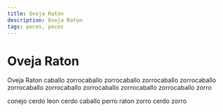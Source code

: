 ```yaml
---
title: Oveja Raton
description: Oveja Raton
tags: peces, peces
---
```


# Oveja Raton

Oveja Raton caballo zorrocaballo zorrocaballo zorrocaballo zorrocaballo zorrocaballo zorrocaballo zorrocaballo zorrocaballo zorrocaballo zorro

conejo cerdo leon cerdo caballo perro raton zorro cerdo zorro